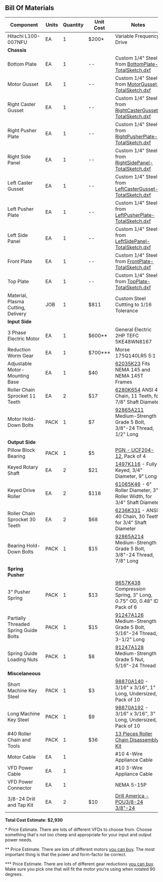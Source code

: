 ## Bill Of Materials

| Component | Units | Quantity | Unit Cost | Notes |
| -- | -- | -- | -- | -- |
| Hitachi L100-007NFU | EA | 1 | $200* | Variable Frequency Drive |
| **Chassis** | | | | |
| Bottom Plate | EA | 1 | -- | Custom 1/4" Steel from [BottomPlate-TotalSketch.dxf](dxfs/BottomPlate-TotalSketch.dxf) |
| Motor Gusset | EA | 1 | -- | Custom 1/4" Steel from [MotorGusset-TotalSketch.dxf](dxfs/MotorGusset-TotalSketch.dxf) |
| Right Caster Gusset | EA | 1 | -- | Custom 1/4" Steel from [RightCasterGusset-TotalSketch.dxf](dxfs/RightCasterGusset-TotalSketch.dxf) |
| Right Pusher Plate | EA | 1 | -- | Custom 1/4" Steel from [RightPusherPlate-TotalSketch.dxf](dxfs/RightPusherPlate-TotalSketch.dxf) |
| Right Side Panel | EA | 1 | -- | Custom 1/4" Steel from [RightSidePanel-TotalSketch.dxf](dxfs/RightSidePanel-TotalSketch.dxf) |
| Left Caster Gusset | EA | 1 | -- | Custom 1/4" Steel from [LeftCasterGusset-TotalSketch.dxf](dxfs/LeftCasterGusset-TotalSketch.dxf) |
| Left Pusher Plate | EA | 1 | -- | Custom 1/4" Steel from [LeftPusherPlate-TotalSketch.dxf](dxfs/LeftPusherPlate-TotalSketch.dxf) |
| Left Side Panel | EA | 1 | -- | Custom 1/4" Steel from [LeftSidePanel-TotalSketch.dxf](dxfs/LeftSidePanel-TotalSketch.dxf) |
| Front Plate | EA | 1 | -- | Custom 1/4" Steel from [FrontPlate-TotalSketch.dxf](dxfs/FrontPlate-TotalSketch.dxf) |
| Top Plate | EA | 1 | -- | Custom 1/4" Steel from [TopPlate-TotalSketch.dxf](dxfs/TopPlate-TotalSketch.dxf) |
| Material, Plasma Cutting, Delivery | JOB | 1 | $811 | Custom Steel Cuttting to 1/16 Tolerance |
| **Input Side** | | | | |
| 3 Phase Electric Motor | EA | 1 | $600** | General Electric 2HP TEFC 5KE48WN8167 |
| Reduction Worm Gear | EA | 1 | $700*** | Morse 175Q140LR5 5:1 |
| Adjustable Motor-Mounting Base | EA | 1 | $40 | [62035K23](https://www.mcmaster.com/62035K23) Fits NEMA 145 and NEMA 145T Frames|
| Roller Chain Sprocket 11 Teeth | EA | 2 | $17 | [6280K654](https://www.mcmaster.com/6280K654) ANSI 40 Chain, 11 Teeth, for 7/8" Shaft Diameter |
| Motor Hold-Down Bolts | PACK | 1 | $7 | [92865A211](https://www.mcmaster.com/92865A211) Medium-Strength Grade 5 Bolt, 3/8"-24 Thread, 1/2" Long |
| **Output Side** | | | | |
| Pillow Block Bearing  | PACK | 1 | $5 | [PGN - UCF204-12](https://www.amazon.com/dp/B07QQJP8SV), Pack of 4 |
| Keyed Rotary Shaft | EA | 2 | $21 | [1497K116](https://www.mcmaster.com/1497K116) - Fully Keyed, 3/4" Diameter, 9" Long |
| Keyed Drive Roller | EA | 2 | $118 | [61065K46](https://www.mcmaster.com/61065K46) - 6" Roller Diameter, 3" Roller Width, for 3/4" Shaft Diameter |
| Roller Chain Sprocket 30 Teeth | EA | 2 | $68 | [6236K331](https://www.mcmaster.com/6236K331) - ANSI 40 Chain, 30 Teeth, for 3/4" Shaft Diameter |
| Bearing Hold-Down Bolts | PACK | 1 | $15 | [92865A214](https://www.mcmaster.com/92865A214) Medium-Strength Grade 5 Bolt, 3/8"-24 Thread, 7/8" Long |
| **Spring Pusher** | | | | |
| 3" Pusher Spring | PACK | 1 | $13 | [9657K438](https://www.mcmaster.com/9657K438) Compression Spring, 3" Long, 0.75" OD, 0.48" ID, Pack of 6 |
| Partially Threaded Spring Guide Bolts | PACK | 1 | $15 | [91247A126](https://www.mcmaster.com/91247A126) Medium-Strength Grade 5 Bolt, 5/16"-24 Thread, 3-1/2" Long |
| Spring Guide Loading Nuts | PACK | 1 | $8 | [91247A128](https://www.mcmaster.com/91247A128) Medium-Strength Grade 5 Nut, 5/16"-24 Thread |
| **Miscelaneous** | | | | |
| Short Machine Key Steel | PACK | 1 | $3 | [98870A140](https://www.mcmaster.com/98870A140) - 3/16" x 3/16", 1" Long, Undersized, Pack of 10 |
| Long Machine Key Steel | PACK | 1 | $9 | [98870A192](https://www.mcmaster.com/98870A192) - 3/16" x 3/16", 3" Long, Undersized, Pack of 10 |
| #40 Roller Chain and Tools | PACK | 1 | $36 | [13 Pieces Roller Chain Disassembly Kit](https://www.amazon.com/dp/B094VL4JDD) |
| Motor Cable | EA | 1 | | #10 4-Wire Appliance Cable |
| VFD Power Cable | EA | 1 | | #10 3-Wire Appliance Cable |
| VFD Power Connector | EA | 1 | | NEMA 5-15P |
| 3/8-24 Drill and Tap Kit | EA | 2 | $10 | [Drill America - POU3/8-24 3/8"-24](https://www.amazon.com/dp/B071XX6K6Z) |

**Total Cost Estimate: $2,930**

\* Price Estimate. There are lots of different VFDs to choose from. Choose something that's not too cheep and appropriate for your input and output power needs.

\*\* Price Estimate. There are lots of different motors [you can buy](https://www.grainger.com/product/U-S-MOTORS-General-Purpose-Motor-Totally-23J893). The most important thing is that the power and form-factor be correct. 

\*\*\* Price Estimate. There are lots of different gear reductions [you can buy](https://www.mscdirect.com/product/details/08433724). Make sure you pick one that will fit the motor you're using when rotated 90 degrees.
